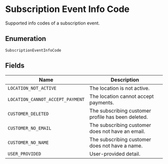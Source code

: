 <!-- Optimized: 2025-10-06 -->
<!-- RPM: 1.6.2.1.1.6.2.1_subscription-event-info-code_20251006 -->
<!-- Session: E2E RPM DNA Application -->
<!-- AOM: RND (Reggie & Dro) -->
<!-- COI: TECHNOLOGY -->
<!-- RPM: HIGH -->
<!-- ACTION: BUILD -->


# Subscription Event Info Code

Supported info codes of a subscription event.

## Enumeration

`SubscriptionEventInfoCode`

## Fields

| Name | Description |
|  --- | --- |
| `LOCATION_NOT_ACTIVE` | The location is not active. |
| `LOCATION_CANNOT_ACCEPT_PAYMENT` | The location cannot accept payments. |
| `CUSTOMER_DELETED` | The subscribing customer profile has been deleted. |
| `CUSTOMER_NO_EMAIL` | The subscribing customer does not have an email. |
| `CUSTOMER_NO_NAME` | The subscribing customer does not have a name. |
| `USER_PROVIDED` | User-provided detail. |

